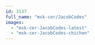```yaml
---
id: 3137
full_name: "msk-cer/JacobCodes"
images: 
  - "msk-cer-JacobCodes-latest"
  - "msk-cer-JacobCodes-chichen"
---
```

